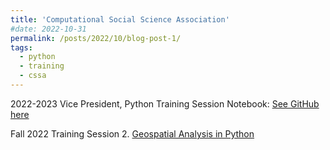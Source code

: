 ```yaml
---
title: 'Computational Social Science Association'
#date: 2022-10-31
permalink: /posts/2022/10/blog-post-1/
tags:
  - python
  - training
  - cssa
---
```


2022-2023 Vice President, Python Training Session Notebook: [See GitHub here](https://github.com/kleeresearch/training)

Fall 2022 Training Session 2. [Geospatial Analysis in Python](https://github.com/kleeresearch/training/blob/main/cssa_s2_geospatial_analysis_answer.ipynb)

